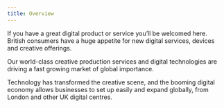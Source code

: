 ```yaml
---
title: Overview 
---
```


If you have a great digital product or service you’ll be welcomed here.  British consumers have a huge appetite for new digital services, devices and creative offerings. 

Our world-class creative production services and digital technologies are driving a fast growing market of global importance.

Technology has transformed the creative scene, and the booming digital economy allows businesses to set up easily and expand globally, from London and other UK digital centres.

